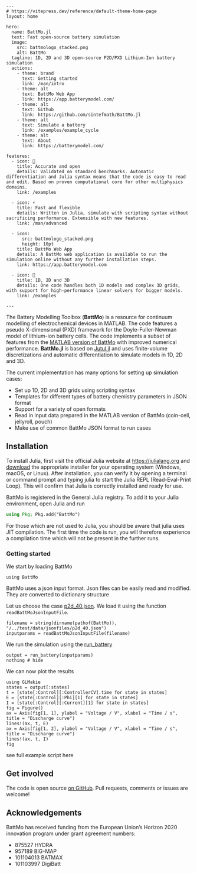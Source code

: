 ````@raw html
---
# https://vitepress.dev/reference/default-theme-home-page
layout: home

hero:
  name: BattMo.jl
  text: Fast open-source battery simulation
  image:
    src: battmologo_stacked.png
    alt: BattMo
  tagline: 1D, 2D and 3D open-source P2D/PXD Lithium-Ion battery simulation
  actions:
    - theme: brand
      text: Getting started
      link: /man/intro
    - theme: alt
      text: BattMo Web App
      link: https://app.batterymodel.com/
    - theme: alt
      text: Github
      link: https://github.com/sintefmath/BattMo.jl
    - theme: alt
      text: Simulate a battery
      link: /examples/example_cycle
    - theme: alt
      text: About
      link: https://batterymodel.com/

features:
  - icon: 🔋
    title: Accurate and open
    details: Validated on standard benchmarks. Automatic differentiation and Julia syntax means that the code is easy to read and edit. Based on proven computational core for other multiphysics domains.
    link: /examples

  - icon: ⚡
    title: Fast and flexible
    details: Written in Julia, simulate with scripting syntax without sacrificing performance. Extensible with new features.
    link: /man/advanced

  - icon:
      src: battmologo_stacked.png
      height: 10pt
    title: BattMo Web App
    details: A BattMo web application is available to run the simulation online without any further installation steps.
    link: https://app.batterymodel.com
    
  - icon: 🧱
    title: 1D, 2D and 3D
    details: One code handles both 1D models and complex 3D grids, with support for high-performance linear solvers for bigger models.
    link: /examples

---
````

The Battery Modelling Toolbox (**BattMo**) is a resource for continuum modelling of electrochemical devices in MATLAB. The code features a pseudo X-dimensional (PXD) framework for the Doyle-Fuller-Newman model of lithium-ion battery cells. The code implements a subset of features from the [MATLAB version of BattMo](https://github.com/BattMoTeam/BattMo) with improved numerical performance. **BattMo.jl** is based on [Jutul.jl](https://github.com/sintefmath/Jutul.jl) and uses finite-volume discretizations and automatic differentiation to simulate models in 1D, 2D and 3D.

The current implementation has many options for setting up simulation cases:

- Set up 1D, 2D and 3D grids using scripting syntax
- Templates for different types of battery chemistry parameters in JSON format
- Support for a variety of open formats
- Read in input data prepared in the MATLAB version of BattMo (coin-cell, jellyroll, pouch)
- Make use of common BattMo JSON format to run cases


## Installation

To install Julia, first visit the official Julia website at <https://julialang.org> and
[download](https://julialang.org/downloads/ ) the appropriate installer for your operating system (Windows, macOS, or
Linux).  After installation, you can verify it by opening a terminal or command prompt and typing julia to start the
Julia REPL (Read-Eval-Print Loop). This will confirm that Julia is correctly installed and ready for use.

BattMo is registered in the General Julia registry. To add it to your Julia environment, open Julia and run

```julia
using Pkg; Pkg.add("BattMo")
```

For those which are not used to Julia, you should be aware that julia uses JIT compilation. The first time the code is
run, you will therefore experience a compilation time which will not be present in the further runs.

### Getting started

We start by loading BattMo

```@example intro
using BattMo
```

BattMo uses a json input format. Json files can be easily read and modified. They are converted to dictionary structure

Let us choose the case
[p2d_40.json](https://github.com/BattMoTeam/BattMo.jl/blob/main/test/data/jsonfiles/p2d_40.json). We load it using the
function `readBattMoJsonInputFile`.

```@example intro
filename = string(dirname(pathof(BattMo)), "/../test/data/jsonfiles/p2d_40.json")
inputparams = readBattMoJsonInputFile(filename)
```

We run the simulation using the [run_battery](@ref) 

```@example intro
output = run_battery(inputparams)
nothing # hide
``` 
We can now plot the results

```@example intro
using GLMakie
states = output[:states]
t = [state[:Control][:ControllerCV].time for state in states]
E = [state[:Control][:Phi][1] for state in states]
I = [state[:Control][:Current][1] for state in states]
fig = Figure()
ax = Axis(fig[1, 1], ylabel = "Voltage / V", xlabel = "Time / s", title = "Discharge curve")
lines!(ax, t, E)
ax = Axis(fig[1, 2], ylabel = "Voltage / V", xlabel = "Time / s", title = "Discharge curve")
lines!(ax, t, I)
fig
```

see full example script here

## Get involved

The code is open source [on GitHub](https://github.com/BattmoTeam/BattMo.jl). Pull requests, comments or issues are welcome!

## Acknowledgements

BattMo has received funding from the European Union’s Horizon 2020 innovation program under grant agreement numbers:

- 875527 HYDRA
- 957189 BIG-MAP
- 101104013 BATMAX
- 101103997 DigiBatt
